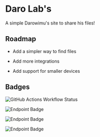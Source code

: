 
# Daro Lab's

A simple Darowimu's site to share his files!


## Roadmap

- Add a simpler way to find files

- Add more integrations

- Add support for smaller devices


## Badges

![GitHub Actions Workflow Status](https://img.shields.io/github/actions/workflow/status/darowimu/daro-labs/.github%2Fworkflows%2Fstatic.yml) 

![Endpoint Badge](https://img.shields.io/endpoint?url=https%3A%2F%2Fdarowimu.glitch.me%2Flabs%2Fdata.json)

![Endpoint Badge](https://img.shields.io/endpoint?url=https%3A%2F%2Fdarowimu.glitch.me%2Flabs%2Fdev.json)

![Endpoint Badge](https://img.shields.io/endpoint?url=https%3A%2F%2Fdarowimu.glitch.me%2Flabs%2Fstatus.json)
